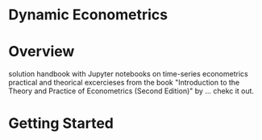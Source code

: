 # Dynamic Econometrics

# Overview 

solution handbook with Jupyter notebooks on time-series econometrics practical and theorical excercieses from the book "Introduction to the Theory and Practice of Econometrics (Second Edition)" by ... chekc it out.

# Getting Started


